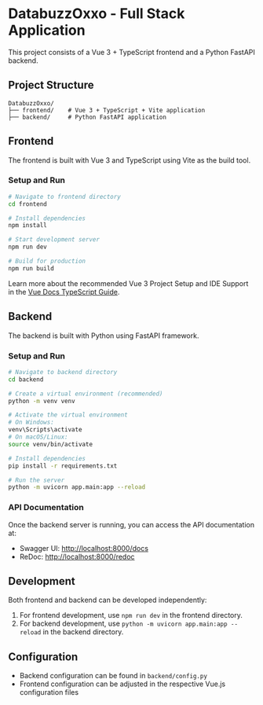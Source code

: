 # DatabuzzOxxo - Full Stack Application

This project consists of a Vue 3 + TypeScript frontend and a Python FastAPI backend.

## Project Structure

```
DatabuzzOxxo/
├── frontend/    # Vue 3 + TypeScript + Vite application
├── backend/     # Python FastAPI application
```

## Frontend

The frontend is built with Vue 3 and TypeScript using Vite as the build tool.

### Setup and Run

```bash
# Navigate to frontend directory
cd frontend

# Install dependencies
npm install

# Start development server
npm run dev

# Build for production
npm run build
```

Learn more about the recommended Vue 3 Project Setup and IDE Support in the [Vue Docs TypeScript Guide](https://vuejs.org/guide/typescript/overview.html#project-setup).

## Backend

The backend is built with Python using FastAPI framework.

### Setup and Run

```bash
# Navigate to backend directory
cd backend

# Create a virtual environment (recommended)
python -m venv venv

# Activate the virtual environment
# On Windows:
venv\Scripts\activate
# On macOS/Linux:
source venv/bin/activate

# Install dependencies
pip install -r requirements.txt

# Run the server
python -m uvicorn app.main:app --reload
```

### API Documentation

Once the backend server is running, you can access the API documentation at:

- Swagger UI: [http://localhost:8000/docs](http://localhost:8000/docs)
- ReDoc: [http://localhost:8000/redoc](http://localhost:8000/redoc)

## Development

Both frontend and backend can be developed independently:

1. For frontend development, use `npm run dev` in the frontend directory.
2. For backend development, use `python -m uvicorn app.main:app --reload` in the backend directory.

## Configuration

- Backend configuration can be found in `backend/config.py`
- Frontend configuration can be adjusted in the respective Vue.js configuration files
